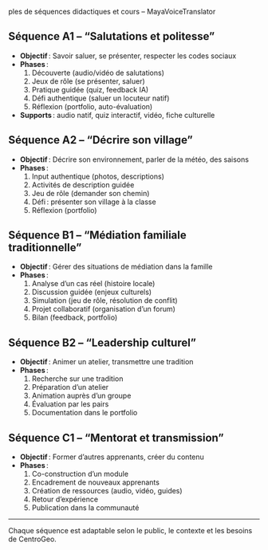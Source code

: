 ples de séquences didactiques et cours – MayaVoiceTranslator

## Séquence A1 – “Salutations et politesse”
- **Objectif** : Savoir saluer, se présenter, respecter les codes sociaux
- **Phases** :
  1. Découverte (audio/vidéo de salutations)
  2. Jeux de rôle (se présenter, saluer)
  3. Pratique guidée (quiz, feedback IA)
  4. Défi authentique (saluer un locuteur natif)
  5. Réflexion (portfolio, auto-évaluation)
- **Supports** : audio natif, quiz interactif, vidéo, fiche culturelle

## Séquence A2 – “Décrire son village”
- **Objectif** : Décrire son environnement, parler de la météo, des saisons
- **Phases** :
  1. Input authentique (photos, descriptions)
  2. Activités de description guidée
  3. Jeu de rôle (demander son chemin)
  4. Défi : présenter son village à la classe
  5. Réflexion (portfolio)

## Séquence B1 – “Médiation familiale traditionnelle”
- **Objectif** : Gérer des situations de médiation dans la famille
- **Phases** :
  1. Analyse d’un cas réel (histoire locale)
  2. Discussion guidée (enjeux culturels)
  3. Simulation (jeu de rôle, résolution de conflit)
  4. Projet collaboratif (organisation d’un forum)
  5. Bilan (feedback, portfolio)

## Séquence B2 – “Leadership culturel”
- **Objectif** : Animer un atelier, transmettre une tradition
- **Phases** :
  1. Recherche sur une tradition
  2. Préparation d’un atelier
  3. Animation auprès d’un groupe
  4. Évaluation par les pairs
  5. Documentation dans le portfolio

## Séquence C1 – “Mentorat et transmission”
- **Objectif** : Former d’autres apprenants, créer du contenu
- **Phases** :
  1. Co-construction d’un module
  2. Encadrement de nouveaux apprenants
  3. Création de ressources (audio, vidéo, guides)
  4. Retour d’expérience
  5. Publication dans la communauté

---
Chaque séquence est adaptable selon le public, le contexte et les besoins de CentroGeo.

